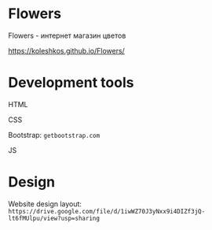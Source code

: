 # Flowers
Flowers - интернет магазин цветов

https://koleshkos.github.io/Flowers/

# Development tools

HTML

CSS

Bootstrap: `getbootstrap.com`

JS

# Design
Website design layout: `https://drive.google.com/file/d/1iwWZ70J3yNxx9i4DIZf3jQ-lt6fMUlpu/view?usp=sharing`
